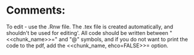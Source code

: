 
# Comments:
To edit - use the .Rnw file. The .tex file is created automatically, and shouldn't be used for editing'. All code should be written between "<<chunk_name>>=" and "@" symbols, and if you do not want to print the code to the pdf, add the <<chunk_name, ehco=FALSE>>= option. 